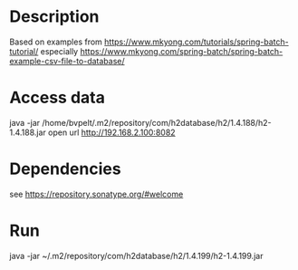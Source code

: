 # Description

Based on examples from https://www.mkyong.com/tutorials/spring-batch-tutorial/
especially https://www.mkyong.com/spring-batch/spring-batch-example-csv-file-to-database/

# Access data
java -jar /home/bvpelt/.m2/repository/com/h2database/h2/1.4.188/h2-1.4.188.jar
open url http://192.168.2.100:8082

# Dependencies
see https://repository.sonatype.org/#welcome

# Run
java -jar ~/.m2/repository/com/h2database/h2/1.4.199/h2-1.4.199.jar